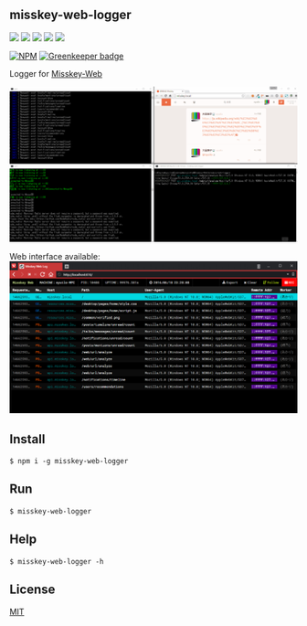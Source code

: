 misskey-web-logger
------------------

[![][npm-badge]][npm-link]
[![][travis-badge]][travis-link]
[![][david-badge]][david-link]
[![][david-dev-badge]][david-dev-link]
[![][mit-badge]][mit]

[![NPM](https://nodei.co/npm/misskey-web-logger.png?downloads=true&downloadRank=true&stars=true)](https://nodei.co/npm/misskey-web-logger/) [![Greenkeeper badge](https://badges.greenkeeper.io/syuilo/misskey-web-logger.svg)](https://greenkeeper.io/)

Logger for [Misskey-Web](https://github.com/MissKernel/Misskey-Web)

![](./resources/preview.gif)

Web interface available:
![](./resources/capture.png)

## Install
``` shell
$ npm i -g misskey-web-logger
```

## Run
``` shell
$ misskey-web-logger
```

## Help
``` shell
$ misskey-web-logger -h
```

## License
[MIT](LICENSE)

[npm-link]:        https://www.npmjs.com/package/misskey-web-logger
[npm-badge]:       https://img.shields.io/npm/v/misskey-web-logger.svg?style=flat-square
[mit]:             http://opensource.org/licenses/MIT
[mit-badge]:       https://img.shields.io/badge/license-MIT-444444.svg?style=flat-square
[travis-link]:     https://travis-ci.org/syuilo/misskey-web-logger
[travis-badge]:    http://img.shields.io/travis/syuilo/misskey-web-logger.svg?style=flat-square
[david-link]:      https://david-dm.org/syuilo/misskey-web-logger#info=dependencies&view=table
[david-badge]:     https://img.shields.io/david/syuilo/misskey-web-logger.svg?style=flat-square
[david-dev-link]:  https://david-dm.org/syuilo/misskey-web-logger#info=devDependencies&view=table
[david-dev-badge]: https://img.shields.io/david/dev/syuilo/misskey-web-logger.svg?style=flat-square
